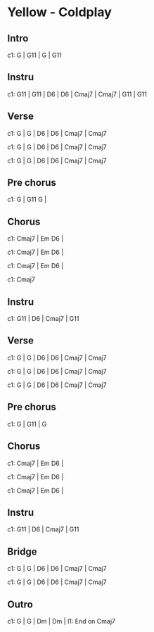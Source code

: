 ---
---

# Yellow - Coldplay

## Intro

c1: G | G11  | G  | G11

## Instru
c1: G11 | G11 | D6 | D6  | Cmaj7 | Cmaj7 | G11 | G11

## Verse 
c1: G | G | D6 |  D6 | Cmaj7 | Cmaj7

c1: G | G | D6 |  D6 | Cmaj7 | Cmaj7

c1: G | G | D6 |  D6 | Cmaj7 | Cmaj7

## Pre chorus
c1: G | G11 G  |

## Chorus
c1: Cmaj7  |  Em D6 |

c1: Cmaj7  |  Em D6 |

c1: Cmaj7  |  Em D6 |

c1: Cmaj7

## Instru
c1: G11 | D6  | Cmaj7 | G11

## Verse 
c1: G | G | D6 |  D6 | Cmaj7 | Cmaj7

c1: G | G | D6 |  D6 | Cmaj7 | Cmaj7

c1: G | G | D6 |  D6 | Cmaj7 | Cmaj7

## Pre chorus
c1: G | G11 | G

## Chorus
c1: Cmaj7  |  Em D6 |

c1: Cmaj7  |  Em D6 |

c1: Cmaj7  |  Em D6 |

## Instru
c1: G11 | D6  | Cmaj7 | G11

## Bridge
c1:  G | G  | D6 | D6 | Cmaj7 | Cmaj7

c1:  G | G  | D6 | D6 | Cmaj7 | Cmaj7

## Outro
c1: G | G | Dm | Dm | 
l1: End on Cmaj7